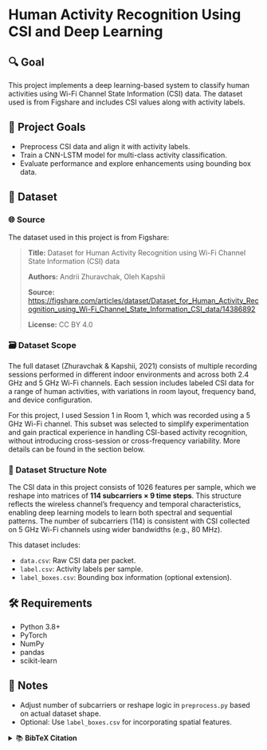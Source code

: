 # Human Activity Recognition Using CSI and Deep Learning

## 🔍 Goal
This project implements a deep learning-based system to classify human activities using Wi-Fi Channel State Information (CSI) data. The dataset used is from Figshare and includes CSI values along with activity labels.

## 🧠 Project Goals
- Preprocess CSI data and align it with activity labels.
- Train a CNN-LSTM model for multi-class activity classification.
- Evaluate performance and explore enhancements using bounding box data.

## 📁 Dataset

### 🌐 Source
The dataset used in this project is from Figshare:​

> **Title:** Dataset for Human Activity Recognition using Wi-Fi Channel State Information (CSI) data
> 
> **Authors:** Andrii Zhuravchak, Oleh Kapshii
> 
> **Source:** https://figshare.com/articles/dataset/Dataset_for_Human_Activity_Recognition_using_Wi-Fi_Channel_State_Information_CSI_data/14386892
> 
> **License:** CC BY 4.0

### 🗃️ Dataset Scope
The full dataset (Zhuravchak & Kapshii, 2021) consists of multiple recording sessions performed in different indoor environments and across both 2.4 GHz and 5 GHz Wi-Fi channels. Each session includes labeled CSI data for a range of human activities, with variations in room layout, frequency band, and device configuration.

For this project, I used Session 1 in Room 1, which was recorded using a 5 GHz Wi-Fi channel. This subset was selected to simplify experimentation and gain practical experience in handling CSI-based activity recognition, without introducing cross-session or cross-frequency variability. More details can be found in the section below.

### 📐 Dataset Structure Note
The CSI data in this project consists of 1026 features per sample, which we reshape into matrices of **114 subcarriers × 9 time steps**. This structure reflects the wireless channel’s frequency and temporal characteristics, enabling deep learning models to learn both spectral and sequential patterns. The number of subcarriers (114) is consistent with CSI collected on 5 GHz Wi-Fi channels using wider bandwidths (e.g., 80 MHz).

This dataset includes:
- `data.csv`: Raw CSI data per packet.
- `label.csv`: Activity labels per sample.
- `label_boxes.csv`: Bounding box information (optional extension).

## 🛠️ Requirements
- Python 3.8+
- PyTorch
- NumPy
- pandas
- scikit-learn

## 📌 Notes
- Adjust number of subcarriers or reshape logic in `preprocess.py` based on actual dataset shape.
- Optional: Use `label_boxes.csv` for incorporating spatial features.

<details> <summary>📚 <strong>BibTeX Citation</strong></summary>
@dataset{zhuravchak2021csi,
  author       = {Andrii Zhuravchak and Oleh Kapshii},
  title        = {{Dataset for Human Activity Recognition using Wi-Fi Channel State Information (CSI) data}},
  year         = 2021,
  publisher    = {figshare},
  doi          = {10.6084/m9.figshare.14386892},
  url          = {https://figshare.com/articles/dataset/Dataset_for_Human_Activity_Recognition_using_Wi-Fi_Channel_State_Information_CSI_data/14386892}
}
</details>
